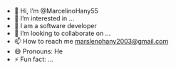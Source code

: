 - 👋 Hi, I’m @MarcelinoHany55
- 👀 I’m interested in ...
- 🌱 I am a software developer 
- 💞️ I’m looking to collaborate on ...
- 📫 How to reach me marslenohany2003@gmail.com
- 😄 Pronouns: He
- ⚡ Fun fact: ...

<!---
MarcelinoHany55/MarcelinoHany55 is a ✨ special ✨ repository because its `README.md` (this file) appears on your GitHub profile.
You can click the Preview link to take a look at your changes.
--->
